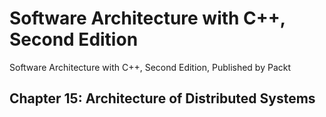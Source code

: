 # Software Architecture with C++, Second Edition

Software Architecture with C++, Second Edition, Published by Packt

## Chapter 15: Architecture of Distributed Systems
